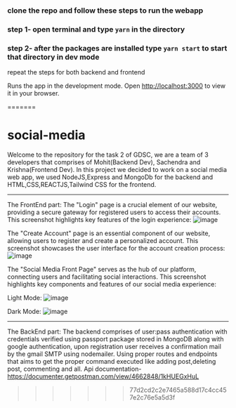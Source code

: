 ### clone the repo and follow these steps to run the webapp
### step 1- open terminal and type `yarn` in the directory
### step 2- after the packages are installed type `yarn start` to start that directory in dev mode
repeat the steps for both backend and frontend

Runs the app in the development mode.
Open [http://localhost:3000](http://localhost:3000) to view it in your browser.


=======
# social-media
Welcome to the repository for the task 2 of GDSC, we are a team of 3 developers that comprises of Mohit(Backend Dev), Sachendra and Krishna(Frontend Dev).
In this project we decided to work on a social media web app, we used NodeJS,Express and MongoDb for the backend and HTML,CSS,REACTJS,Tailwind CSS for the frontend.
_____________________________________________________________________________________________________________________________________________________________________________________________________________________________________________
The FrontEnd part:
The "Login" page is a crucial element of our website, providing a secure gateway for registered users to access their accounts. This screenshot highlights key features of the login experience:
![image](https://github.com/mohitxroxx/social-media/assets/94298923/621bd233-e89d-47df-831f-8b3b9b71619a)

The "Create Account" page is an essential component of our website, allowing users to register and create a personalized account. This screenshot showcases the user interface for the account creation process:
![image](https://github.com/mohitxroxx/social-media/assets/94298923/00e68aba-0227-4a83-a98f-30f52f4fcd8d)

The "Social Media Front Page" serves as the hub of our platform, connecting users and facilitating social interactions. This screenshot highlights key components and features of our social media experience:

Light Mode:
![image](https://github.com/mohitxroxx/social-media/assets/94298923/0d7a9d59-f557-43d4-a8a7-f80b5c8af1ed)

Dark Mode:
![image](https://github.com/mohitxroxx/social-media/assets/94298923/48e9f5d4-f210-4b3e-a0f5-9bb981c1fd37)
_____________________________________________________________________________________________________________________________________________________________________________________________________________________________________________

The BackEnd part:
The backend comprises of user:pass authentication with credentials verified using passport package stored in MongoDB along with google authentication, upon registration user receives a confirmation mail by the gmail SMTP using nodemailer.
Using proper routes and endpoints that aims to get the proper command executed like adding post,deleting post, commenting and all.
Api documentation-https://documenter.getpostman.com/view/4662848/1kHUEGxHuL
>>>>>>> 77d2cd2c2e7465a588d17c4cc457e2c76e5a5d3f
